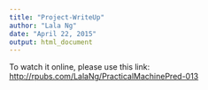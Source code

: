 ```yaml
---
title: "Project-WriteUp"
author: "Lala Ng"
date: "April 22, 2015"
output: html_document
---
```


To watch it online, please use this link: http://rpubs.com/LalaNg/PracticalMachinePred-013

